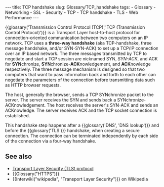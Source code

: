 --- title: TCP handshake slug: Glossary/TCP\_handshake tags: - Glossary - Networking - SSL - Security - TCP - TCP handshake - TLS - Web Performance ---

{{glossary('Transmission Control Protocol (TCP)','TCP (Transmission Control Protocol)')}} is a Transport Layer host-to-host protocol for connection-oriented communication between two computers on an IP network. <span class="seoSummary">TCP uses a **three-way handshake** (aka TCP-handshake, three message handshake, and/or SYN-SYN-ACK) to set up a TCP/IP connection over an IP based network. </span>The three messages transmitted by TCP to negotiate and start a TCP session are nicknamed SYN, *SYN-ACK*, and ACK for **SYN**chronize, **SYN**chronize-**ACK**nowledgement, and **ACK**nowledge respectively. The three message mechanism is designed so that two computers that want to pass information back and forth to each other can negotiate the parameters of the connection before transmitting data such as HTTP browser requests.

The host, generally the browser, sends a TCP SYNchronize packet to the server. The server receives the SYN and sends back a SYNchronize-ACKnowledgement. The host receives the server's SYN-ACK and sends an ACKnowledge. The server receives ACK and the TCP socket connection is established.

This handshake step happens after a {{glossary('DNS', 'DNS lookup')}} and before the {{glossary('TLS')}} handshake, when creating a secure connection. The connection can be terminated independently by each side of the connection via a four-way handshake.

See also
--------

-   [Transport Layer Security (TLS) protocol](/en-US/docs/Web/Security/Transport_Layer_Security)
-   {{Glossary("HTTPS")}}
-   {{Interwiki("wikipedia", "Transport Layer Security")}} on Wikipedia

